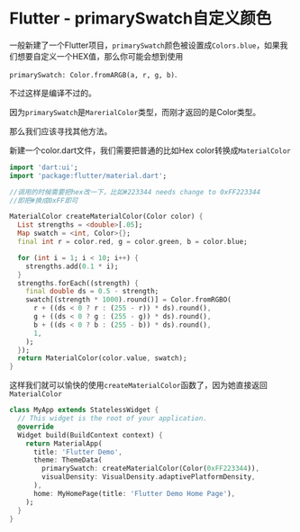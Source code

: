 # Flutter - primarySwatch自定义颜色



一般新建了一个Flutter项目，`primarySwatch`颜色被设置成`Colors.blue`，如果我们想要自定义一个HEX值，那么你可能会想到使用

`primarySwatch: Color.fromARGB(a, r, g, b)`.

不过这样是编译不过的。

因为`primarySwatch`是`MarerialColor`类型，而刚才返回的是Color类型。

那么我们应该寻找其他方法。

新建一个color.dart文件，我们需要把普通的比如Hex color转换成`MaterialColor`

```dart
import 'dart:ui';
import 'package:flutter/material.dart';

//调用的时候需要把hex改一下，比如#223344 needs change to 0xFF223344
//即把#换成0xFF即可

MaterialColor createMaterialColor(Color color) {
  List strengths = <double>[.05];
  Map swatch = <int, Color>{};
  final int r = color.red, g = color.green, b = color.blue;

  for (int i = 1; i < 10; i++) {
    strengths.add(0.1 * i);
  }
  strengths.forEach((strength) {
    final double ds = 0.5 - strength;
    swatch[(strength * 1000).round()] = Color.fromRGBO(
      r + ((ds < 0 ? r : (255 - r)) * ds).round(),
      g + ((ds < 0 ? g : (255 - g)) * ds).round(),
      b + ((ds < 0 ? b : (255 - b)) * ds).round(),
      1,
    );
  });
  return MaterialColor(color.value, swatch);
}
```



这样我们就可以愉快的使用`createMaterialColor`函数了，因为她直接返回`MaterialColor`

 

```dart
class MyApp extends StatelessWidget {
  // This widget is the root of your application.
  @override
  Widget build(BuildContext context) {
    return MaterialApp(
      title: 'Flutter Demo',
      theme: ThemeData(
        primarySwatch: createMaterialColor(Color(0xFF223344)),
        visualDensity: VisualDensity.adaptivePlatformDensity,
      ),
      home: MyHomePage(title: 'Flutter Demo Home Page'),
    );
  }
}
```